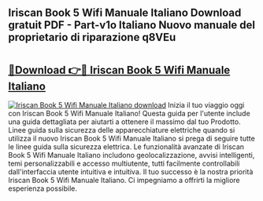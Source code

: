 ## Iriscan Book 5 Wifi Manuale Italiano Download gratuit PDF - Part-v1o Italiano Nuovo manuale del proprietario di riparazione q8VEu

# <h2><a href="http://df9y7q9.blite.top/?on=Iriscan+Book+5+Wifi+Manuale+Italiano">🔗Download 👉🔴 Iriscan Book 5 Wifi Manuale Italiano</a></h2>

[![Iriscan Book 5 Wifi Manuale Italiano download](https://i.imgur.com/lujVjoI.png)](http://df9y7q9.blite.top/?on=Iriscan+Book+5+Wifi+Manuale+Italiano)
Inizia il tuo viaggio oggi con Iriscan Book 5 Wifi Manuale Italiano! Questa guida per l'utente include una guida dettagliata per aiutarti a ottenere il massimo dal tuo Prodotto. Linee guida sulla sicurezza delle apparecchiature elettriche quando si utilizza il nuovo Iriscan Book 5 Wifi Manuale Italiano si prega di seguire tutte le linee guida sulla sicurezza elettrica. Le funzionalità avanzate di Iriscan Book 5 Wifi Manuale Italiano includono geolocalizzazione, avvisi intelligenti, temi personalizzabili e accesso multiutente, tutti facilmente controllabili dall'interfaccia utente intuitiva e intuitiva. Il tuo successo è la nostra priorità Iriscan Book 5 Wifi Manuale Italiano. Ci impegniamo a offrirti la migliore esperienza possibile.
